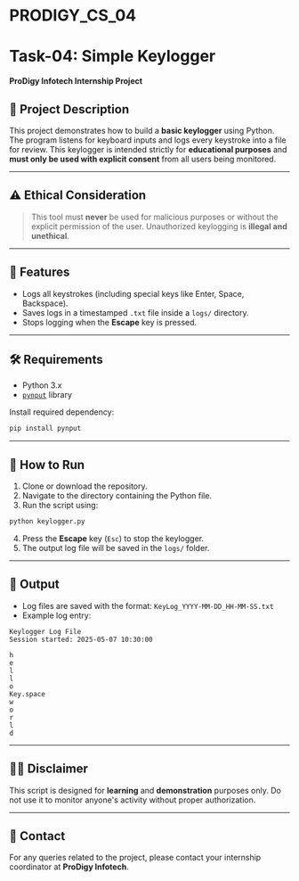 # PRODIGY_CS_04

# Task-04: Simple Keylogger  
**ProDigy Infotech Internship Project**

## 📝 Project Description
This project demonstrates how to build a **basic keylogger** using Python. The program listens for keyboard inputs and logs every keystroke into a file for review. This keylogger is intended strictly for **educational purposes** and **must only be used with explicit consent** from all users being monitored.

---

## ⚠️ Ethical Consideration
> This tool must **never** be used for malicious purposes or without the explicit permission of the user. Unauthorized keylogging is **illegal and unethical**.

---

## 📁 Features
- Logs all keystrokes (including special keys like Enter, Space, Backspace).
- Saves logs in a timestamped `.txt` file inside a `logs/` directory.
- Stops logging when the **Escape** key is pressed.

---

## 🛠️ Requirements
- Python 3.x
- [`pynput`](https://pypi.org/project/pynput/) library

Install required dependency:
```bash
pip install pynput
```

---

## 🚀 How to Run
1. Clone or download the repository.
2. Navigate to the directory containing the Python file.
3. Run the script using:
```bash
python keylogger.py
```
4. Press the **Escape** key (`Esc`) to stop the keylogger.
5. The output log file will be saved in the `logs/` folder.

---

## 📂 Output
- Log files are saved with the format: `KeyLog_YYYY-MM-DD_HH-MM-SS.txt`
- Example log entry:
```
Keylogger Log File
Session started: 2025-05-07 10:30:00

h
e
l
l
o
Key.space
w
o
r
l
d
```

---

## 👨‍⚖️ Disclaimer
This script is designed for **learning** and **demonstration** purposes only. Do not use it to monitor anyone's activity without proper authorization.

---

## 📧 Contact
For any queries related to the project, please contact your internship coordinator at **ProDigy Infotech**.
